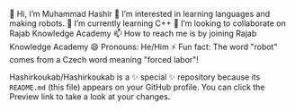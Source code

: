  👋 Hi, I’m Muhammad Hashir
 👀 I’m interested in learning languages and making robots.
 🌱 I’m currently learning C++
 💞️ I’m looking to collaborate on Rajab Knowledge Academy
 📫 How to reach me is by joining Rajab Knowledge Academy
 😄 Pronouns: He/Him
 ⚡ Fun fact: The word "robot" comes from a Czech word meaning "forced labor"!
 
Hashirkoukab/Hashirkoukab is a ✨ special ✨ repository because its `README.md` (this file) appears on your GitHub profile.
You can click the Preview link to take a look at your changes.
